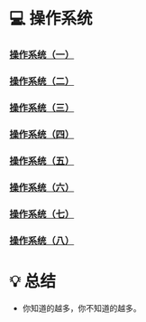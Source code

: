 # 💻 操作系统
### [操作系统（一）](/notes/操作系统（一）.md)
### [操作系统（二）](/notes/操作系统（二）.md)
### [操作系统（三）](/notes/操作系统（三）.md)
### [操作系统（四）](/notes/操作系统（四）.md)
### [操作系统（五）](/notes/操作系统（五）.md)
### [操作系统（六）](/notes/操作系统（六）.md)
### [操作系统（七）](/notes/操作系统（七）.md)
### [操作系统（八）](/notes/操作系统（八）.md)

# 💡 总结
- 你知道的越多，你不知道的越多。
